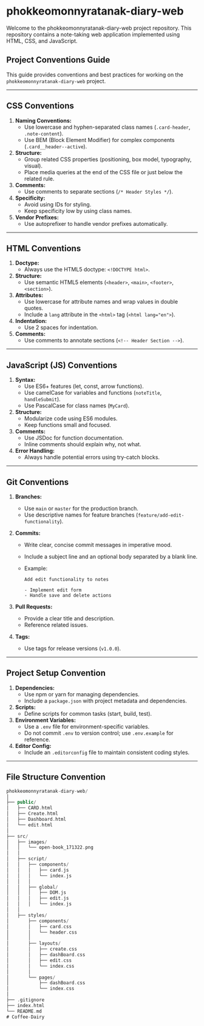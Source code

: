 # phokkeomonnyratanak-diary-web

Welcome to the phokkeomonnyratanak-diary-web project repository. This repository contains a note-taking web application implemented using HTML, CSS, and JavaScript.

## Project Conventions Guide

This guide provides conventions and best practices for working on the `phokkeomonnyratanak-diary-web` project.

---

## CSS Conventions

1. **Naming Conventions:**
    - Use lowercase and hyphen-separated class names (`.card-header`, `.note-content`).
    - Use BEM (Block Element Modifier) for complex components (`.card__header--active`).
2. **Structure:**
    - Group related CSS properties (positioning, box model, typography, visual).
    - Place media queries at the end of the CSS file or just below the related rule.
3. **Comments:**
    - Use comments to separate sections (`/* Header Styles */`).
4. **Specificity:**
    - Avoid using IDs for styling.
    - Keep specificity low by using class names.
5. **Vendor Prefixes:**
    - Use autoprefixer to handle vendor prefixes automatically.

---

## HTML Conventions

1. **Doctype:**
    - Always use the HTML5 doctype: `<!DOCTYPE html>`.
2. **Structure:**
    - Use semantic HTML5 elements (`<header>`, `<main>`, `<footer>`, `<section>`).
3. **Attributes:**
    - Use lowercase for attribute names and wrap values in double quotes.
    - Include a `lang` attribute in the `<html>` tag (`<html lang="en">`).
4. **Indentation:**
    - Use 2 spaces for indentation.
5. **Comments:**
    - Use comments to annotate sections (`<!-- Header Section -->`).

---

## JavaScript (JS) Conventions

1. **Syntax:**
    - Use ES6+ features (let, const, arrow functions).
    - Use camelCase for variables and functions (`noteTitle`, `handleSubmit`).
    - Use PascalCase for class names (`MyCard`).
2. **Structure:**
    - Modularize code using ES6 modules.
    - Keep functions small and focused.
3. **Comments:**
    - Use JSDoc for function documentation.
    - Inline comments should explain why, not what.
4. **Error Handling:**
    - Always handle potential errors using try-catch blocks.

---

## Git Conventions

1. **Branches:**
    - Use `main` or `master` for the production branch.
    - Use descriptive names for feature branches (`feature/add-edit-functionality`).
2. **Commits:**
    - Write clear, concise commit messages in imperative mood.
    - Include a subject line and an optional body separated by a blank line.
    - Example:
        
        ```
        Add edit functionality to notes
        
        - Implement edit form
        - Handle save and delete actions
        ```
        
3. **Pull Requests:**
    - Provide a clear title and description.
    - Reference related issues.
4. **Tags:**
    - Use tags for release versions (`v1.0.0`).

---

## Project Setup Convention

1. **Dependencies:**
    - Use npm or yarn for managing dependencies.
    - Include a `package.json` with project metadata and dependencies.
2. **Scripts:**
    - Define scripts for common tasks (start, build, test).
3. **Environment Variables:**
    - Use a `.env` file for environment-specific variables.
    - Do not commit `.env` to version control; use `.env.example` for reference.
4. **Editor Config:**
    - Include an `.editorconfig` file to maintain consistent coding styles.

---

## File Structure Convention

```swift
phokkeomonnyratanak-diary-web/
│
├── public/
│   ├── CARD.html
│   ├── Create.html
│   ├── Dashboard.html
│   └── edit.html
│
├── src/
│   ├── images/
│   │   └── open-book_171322.png
│   │
│   ├── script/
│   │   ├── components/
│   │   │   ├── card.js
│   │   │   └── index.js
│   │   │
│   │   ├── global/
│   │   │   ├── DOM.js
│   │   │   ├── edit.js
│   │   │   └── index.js
│   │
│   ├── styles/
│       ├── components/
│       │   ├── card.css
│       │   └── header.css
│       │
│       ├── layouts/
│       │   ├── create.css
│       │   ├── dashBoard.css
│       │   ├── edit.css
│       │   └── index.css
│       │
│       └── pages/
│           ├── dashBoard.css
│           └── index.css
│
├── .gitignore
├── index.html
└── README.md
# Coffee-Dairy
